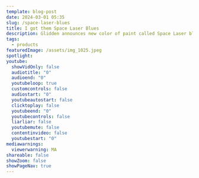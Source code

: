 ```yaml
---
template: blog-post
date: 2024-03-01 05:35
slug: /space-laser-blues
title: I got them Space Laser Blues
description: Glidden announces new color of paint called Space Laser blue
tags:
  - products
featuredImage: /assets/img_1025.jpeg
spotlight:
youtube:
  showVidOnly: false
  audiotitle: "0"
  audioend: "0"
  youtubeloop: true
  customcontrols: false
  audiostart: "0"
  youtubeautostart: false
  clicktoplay: false
  youtubeend: "0"
  youtubecontrols: false
  liarliar: false
  youtubemute: false
  contentinvideo: false
  youtubestart: "0"
mediawarnings:
  viewerwarning: MA
shareable: false
showZoom: false
showPageNav: true
---
```

